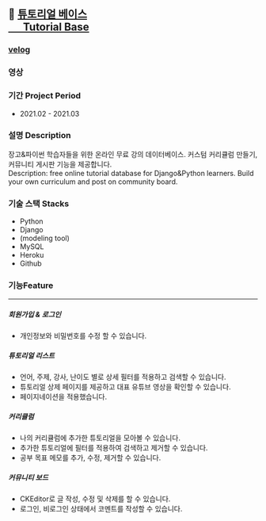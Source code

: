 ## :mag_right: [튜토리얼 베이스 <br> &nbsp; &nbsp;  &nbsp; Tutorial Base](https://tutorialbasebydaylee.herokuapp.com/)

### [velog](-)
### 영상

### 기간 Project Period
- 2021.02 - 2021.03
 
### 설명 Description
장고&파이썬 학습자들을 위한 온라인 무료 강의 데이터베이스. 커스텀 커리큘럼 만들기, 커뮤니티 게시판 기능을 제공합니다. <br>Description: free online tutorial database for Django&Python learners. Build your own curriculum and post on community board. 

### 기술 스택 Stacks
- Python
- Django
- (modeling tool)
- MySQL
- Heroku
- Github

### 기능Feature
-----------------
##### 회원가입 & 로그인 
- 개인정보와 비밀번호를 수정 할 수 있습니다.

##### 튜토리얼 리스트
- 언어, 주제, 강사, 난이도 별로 상세 필터를 적용하고 검색할 수 있습니다.
- 튜토리얼 상제 페이지를 제공하고 대표 유튜브 영상을 확인할 수 있습니다.
- 페이지네이션을 적용했습니다. 

##### 커리큘럼 
- 나의 커리큘럼에 추가한 튜토리얼을 모아볼 수 있습니다. 
- 추가한 튜토리얼에 필터를 적용하여 검색하고 제거할 수 있습니다. 
- 공부 목표 메모를 추가, 수정, 제거할 수 있습니다.  

##### 커뮤니티 보드
- CKEditor로 글 작성, 수정 및 삭제를 할 수 있습니다. 
- 로그인, 비로그인 상태에서 코멘트를 작성할 수 있습니다. 


